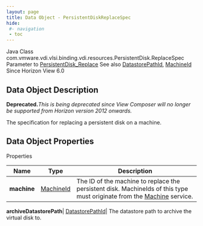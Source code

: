 ```yaml
---
layout: page
title: Data Object - PersistentDiskReplaceSpec
hide:
 #- navigation
 - toc
---
```






Java Class
    com.vmware.vdi.vlsi.binding.vdi.resources.PersistentDisk.ReplaceSpec
Parameter to
     [PersistentDisk_Replace](vdi.resources.PersistentDisk.md#replace)
See also
     [DatastorePathId](vdi.entity.DatastorePathId.md), [MachineId](vdi.entity.MachineId.md)
Since 
    Horizon View 6.0

## Data Object Description 

**Deprecated.**_This is being deprecated since View Composer will no longer be supported from Horizon version 2012 onwards._

The specification for replacing a persistent disk on a machine. 

## Data Object Properties

Properties

Name |  Type |  Description   
---|---|---  
**machine**| [MachineId](vdi.entity.MachineId.md)|  The ID of the machine to replace the persistent disk. MachineIds of this type must originate from the [Machine](vdi.resources.Machine.md) service.   
  
**archiveDatastorePath**| [DatastorePathId](vdi.entity.DatastorePathId.md)|  The datastore path to archive the virtual disk to.   
  
  

  

